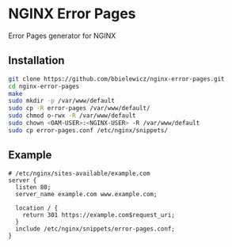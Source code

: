 # NGINX Error Pages

Error Pages generator for NGINX

## Installation

```bash
git clone https://github.com/bbielewicz/nginx-error-pages.git
cd nginx-error-pages
make
sudo mkdir -p /var/www/default
sudo cp -R error-pages /var/www/default/
sudo chmod o-rwx -R /var/www/default
sudo chown <OAM-USER>:<NGINX-USER> -R /var/www/default
sudo cp error-pages.conf /etc/nginx/snippets/
```

## Example

```nginx
# /etc/nginx/sites-available/example.com
server {
  listen 80;
  server_name example.com www.example.com;

  location / {
    return 301 https://example.com$request_uri;
  }
  include /etc/nginx/snippets/error-pages.conf;
}
```
